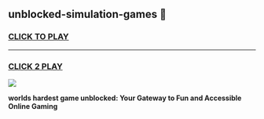 
## unblocked-simulation-games 👋
<h3>
<a href="https://premium.freeplayer.one?title=unblocked-simulation-games&ref=14F">CLICK TO PLAY</a></h3>
<hr>

<h3>
<a href="https://premium.freeplayer.one?title=unblocked-simulation-games&ref=14F">CLICK 2 PLAY</a>
  
</h3>

<a href="https://premium.freeplayer.one?title=unblocked-simulation-games&ref=12F/"><img src="https://clearcache.store/games.png"></a>


**worlds hardest game unblocked: Your Gateway to Fun and Accessible Online Gaming**
